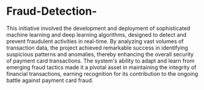 # Fraud-Detection-
This initiative involved the development and deployment of sophisticated machine learning and deep learning algorithms, designed to detect and prevent fraudulent activities in real-time. By analyzing vast volumes of transaction data, the project achieved remarkable success in identifying suspicious patterns and anomalies, thereby enhancing the overall security of payment card transactions. The system's ability to adapt and learn from emerging fraud tactics made it a pivotal asset in maintaining the integrity of financial transactions, earning recognition for its contribution to the ongoing battle against payment card fraud.
